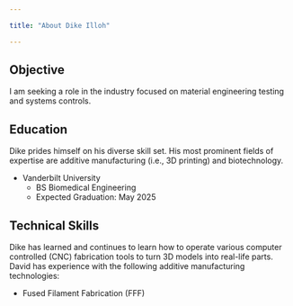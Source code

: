 ```yaml
---

title: "About Dike Illoh"

---
```


## Objective

I am seeking a role in the industry focused on material engineering testing and systems controls.

## Education

Dike prides himself on his diverse skill set. His most prominent fields of expertise are additive manufacturing (i.e., 3D printing) and biotechnology. 

* Vanderbilt University
  * BS Biomedical Engineering
  * Expected Graduation: May 2025

## Technical Skills

Dike has learned and continues to learn how to operate various computer controlled (CNC) fabrication tools to turn 3D models into real-life parts. David has experience with the following additive manufacturing technologies:

* Fused Filament Fabrication (FFF)



